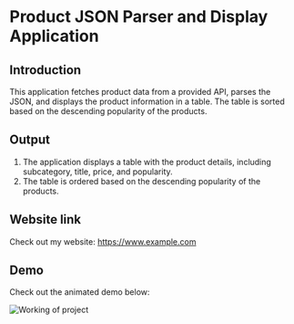 # Product JSON Parser and Display Application

## Introduction

This application fetches product data from a provided API, parses the JSON, and displays the product information in a table. The table is sorted based on the descending popularity of the products.

## Output

1. The application displays a table with the product details, including subcategory, title, price, and popularity.
2. The table is ordered based on the descending popularity of the products.

## Website link
Check out my website: https://www.example.com

## Demo

Check out the animated demo below:

![Working of project](demo/Task1-demo.gif)


